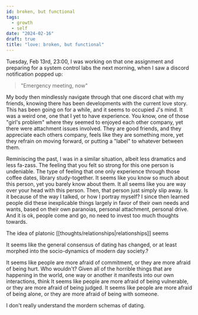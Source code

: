 ```yaml
---
id: broken, but functional
tags:
  - growth
  - self
date: "2024-02-16"
draft: true
title: "love: broken, but functional"
---
```


Tuesday, Feb 13rd,  23:00, I was working on that one assignment and preparing for a system control labs the next morning, when I saw a discord notification popped up:

> "Emergency meeting, now"

My body then mindlessly navigate through that one discord chat with my friends, knowing there has been developments with the current love story. This has been going on for a while, and it seems to occupied J's mind. It was a weird one, one that I yet to have experience. You know, one of those "girl's problem" where they seemed to enjoyed each other company, yet there were attachment issues involved. They are good friends, and they appreciate each others company, feels like they are something more, yet they refrain on moving forward, or putting a "label" to whatever between them.

Reminiscing the past, I was in a similar situation, albeit less dramatics and less fa-zass. The feeling that you felt so strong for this one person is undeniable. The type of feeling that one only experience through those coffee dates, library study-together. It seems like you know so much about this person, yet you barely know about them. It all seems like you are way over your head with this person. Then, that person just simply slip away. Is it because of the way I talked, or how I portray myself? I since then learned people did these inexplicable things largely in favor of their own needs and wants, based on their own paranoias, personal attachment, personal drive. And it is ok, people come and go, no need to invest too much thoughts towards.

The idea of platonic [[thoughts/relationships|relationships]] seems

It seems like the general consensus of dating has changed, or at least morphed into the socio-dynamics of modern day society.?

It seems like people are more afraid of commitment, or they are more afraid of being hurt. Who wouldn't? Given all of the horrible things that are happening in the world, one way or another it manifests into our own interactions, think  It seems like people are more afraid of being vulnerable, or they are more afraid of being judged. It seems like people are more afraid of being alone, or they are more afraid of being with someone.

I don't really understand the mordern schemas of dating.
